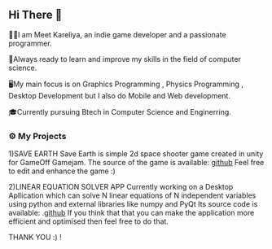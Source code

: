 ## Hi There 👋

👨🏽I am Meet Kareliya, an indie game developer and a passionate programmer.

📖Always ready to learn and improve my skills in the field of computer science.

🖥️My main focus is on Graphics Programming , Physics Programming , Desktop Development but I also do Mobile and Web development.

🎓Currently pursuing Btech in Computer Science and Enginerring.



### ⚙️ My Projects 
1)SAVE EARTH
  Save Earth is simple 2d space shooter game created in unity for GameOff Gamejam.
  The source of the game is available: [github](https://github.com/MKDev121/SaveEarth)
  Feel free to edit and enhance the game :)

2)LINEAR EQUATION SOLVER APP
  Currently working on a Desktop Apllication which can solve N linear equations of N independent variables using python and external libraries like numpy and PyQt
  Its source code is available: .[github](https://github.com/MKDev121/LinearEquationSolverProject)
  If you think that that you can make the application more efficient and optimised then feel free to do that.

THANK YOU :) !
